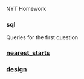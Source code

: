 NYT Homework

### sql
Queries for the first question

### [nearest_starts](nearest_start/readme.md)

### [design](design/readme.md)